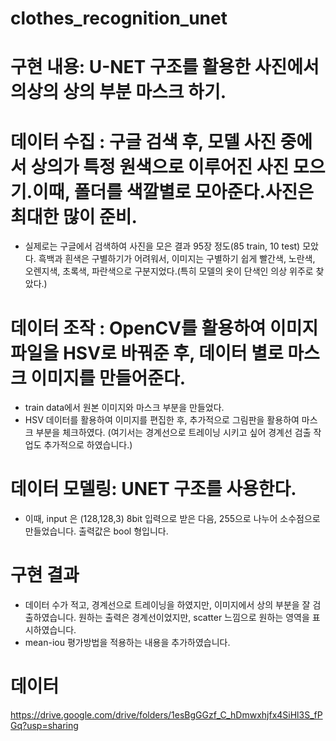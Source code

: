 # clothes_recognition_unet
# 구현 내용:  U-NET  구조를 활용한 사진에서 의상의 상의 부분 마스크 하기.

# 데이터 수집 : 구글 검색 후, 모델 사진 중에서 상의가 특정 원색으로 이루어진 사진 모으기.이때, 폴더를 색깔별로 모아준다.사진은 최대한 많이 준비.
- 실제로는 구글에서 검색하여 사진을 모은 결과 95장 정도(85 train, 10 test) 모았다. 흑백과 흰색은 구별하기가 어려워서, 
  이미지는 구별하기 쉽게 빨간색, 노란색, 오렌지색, 초록색, 파란색으로 구분지었다.(특히 모델의 옷이 단색인 의상 위주로 찾았다.)

# 데이터 조작 : OpenCV를 활용하여 이미지 파일을 HSV로 바꿔준 후, 데이터 별로 마스크 이미지를 만들어준다.      
- train data에서 원본 이미지와 마스크 부분을 만들었다.
- HSV 데이터를 활용하여 이미지를 편집한 후, 추가적으로 그림판을 활용하여 마스크 부분을 체크하였다.
 (여기서는 경계선으로 트레이닝 시키고 싶어 경계선 검출 작업도 추가적으로 하였습니다.)

# 데이터 모델링: UNET 구조를 사용한다.
- 이때, input 은 (128,128,3) 8bit 입력으로 받은 다음, 255으로 나누어 소수점으로 만들었습니다. 출력값은 bool 형입니다.

# 구현 결과
- 데이터 수가 적고, 경계선으로 트레이닝을 하였지만, 이미지에서 상의 부분을 잘 검출하였습니다.
  원하는 출력은 경계선이었지만, scatter 느낌으로 원하는 영역을 표시하였습니다.
- mean-iou 평가방법을 적용하는 내용을 추가하였습니다.

# 데이터
https://drive.google.com/drive/folders/1esBgGGzf_C_hDmwxhjfx4SiHl3S_fPGq?usp=sharing
